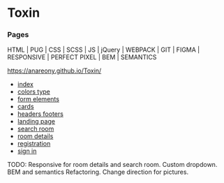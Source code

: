 # Toxin

### Pages

HTML | PUG | CSS | SCSS | JS | jQuery | WEBPACK | GIT | FIGMA | RESPONSIVE | PERFECT PIXEL | BEM | SEMANTICS

https://anareony.github.io/Toxin/

+ [index](https://anareony.github.io/Toxin/index.html)
+ [colors type](https://anareony.github.io/Toxin/colors-type.html)
+ [form elements](https://anareony.github.io/Toxin/form-elements.html)
+ [cards](https://anareony.github.io/Toxin/cards.html)
+ [headers footers](https://anareony.github.io/Toxin/headers-footers.html)
+ [landing page](https://anareony.github.io/Toxin/landing-page.html)
+ [search room](https://anareony.github.io/Toxin/search-room.html)
+ [room details](https://anareony.github.io/Toxin/room-details.html)
+ [registration](https://anareony.github.io/Toxin/registration.html)
+ [sign in](https://anareony.github.io/Toxin/sign-in.html)

TODO:   Responsive for room details and search room.
        Custom dropdown.
        BEM and semantics Refactoring.
        Change direction for pictures.